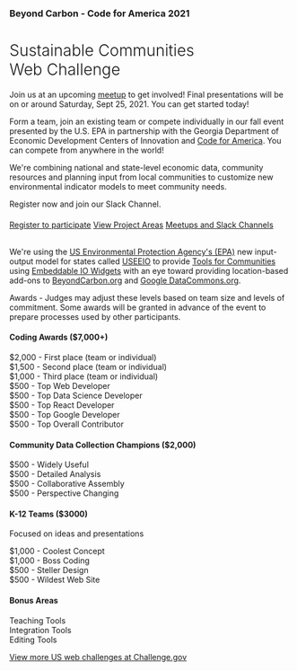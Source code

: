 <!-- MOVED TO Community/Challenge/README.md -->

<h3><span style="white-space:nowrap">Beyond Carbon - Code for America 2021<!-- Virtual AND in person in Atlanta, Georgia--></span></h3>

<h1 style="font-weight:300">Sustainable Communities <span style="white-space:nowrap">Web Challenge</span></h1>

<!-- 
Wes may involve Jay in outreach and planning for our fall event.
https://www.linkedin.com/in/jay-bassett-9a14616/
-->


Join us at an upcoming <a href="meetups/">meetup</a> to get involved! Final presentations will be on or around Saturday, Sept 25, 2021. You can get started today!<br>

Form a team, join an existing team or compete individually in our fall event presented by the U.S. EPA in partnership with the Georgia Department of Economic Development Centers of Innovation and <a href="https://www.codeforamerica.org/" target="_parent" style="white-space: nowrap;">Code for America</a>. You can compete from anywhere in the world!   

We're combining national and state-level economic data, community resources and planning input from local communities to customize new environmental indicator models to meet&nbsp;community&nbsp;needs.  


Register now and join our Slack Channel.  

<!-- Also update in community index.html footer -->
<div style="margin-top:20px">
<a href="registration/" class="btn btn-success">Register to participate</a>
<a href="../projects/" class="btn btn-warning">View Project Areas</a>
<a href="meetups" class="btn btn-danger">Meetups and Slack Channels</a>
</div>
<br>

We're using the <a href="https://www.epa.gov" target="_parent">US Environmental Protection Agency's&nbsp;(EPA)</a> new input-output model for states called 
<a href="https://cfpub.epa.gov/si/si_public_record_report.cfm?Lab=NRMRL&dirEntryId=336332" target="_blank">USEEIO</a> to provide [Tools for Communities](../../io/communities/) using [Embeddable IO Widgets](../../io/charts/) with an eye toward providing location-based add-ons to [BeyondCarbon.org](https://www.beyondcarbon.org/look-up-your-state/) and [Google DataCommons.org](https://datacommons.org/place/country/USA?topic=Environment).  

Awards - Judges may adjust these levels based on team size and levels of commitment.  Some awards will be granted in advance of the event to prepare processes used by other participants.  

#### Coding Awards ($7,000+)  
$2,000 - First place (team or individual)  
$1,500 - Second place (team or individual)  
$1,000 - Third place (team or individual)  
$500 - Top Web Developer  
$500 - Top Data Science Developer  
$500 - Top React Developer  
$500 - Top Google Developer  
$500 - Top Overall Contributor 

#### Community Data Collection Champions ($2,000)
$500 - Widely Useful  
$500 - Detailed Analysis  
$500 - Collaborative Assembly  
$500 - Perspective Changing  

#### K-12 Teams ($3000)

Focused on ideas and presentations  

$1,000 - Coolest Concept  
$1,000 - Boss Coding  
$500 - Steller Design  
$500 - Wildest Web Site  

#### Bonus Areas
Teaching Tools  
Integration Tools  
Editing Tools  

<!-- 
<a href="meetups/">Open Slack Desktop App</a> / [Open in Browser](https://model-earth.slack.com/)
<b>Slack Workspace:</b> model-earth.slack.com 

## $10,000 in Challenge Awards



1st place: $2,500  
2nd place: $1,500  
3rd place: $1,000  

Honorable mention 1: $500  
Honorable mention 2: $500  

Implementation project 1: $2,000  
Implementation project 2: $2,000  

The implementation portion will be allocated based on pitches from teams after the award recipients are named.  Implementation projects will be distributed upon project completion within 3 months after the challenge.  


### Sustainable Communities Web Challenge

<b>Saturday, January - </b> - Virtual Kickoff on Zoom    
  
<b>Saturday, January</b> - Final Round, Integrations 

<b>Sunday, January - 2 PM to 4 PM</b> - Zoom Presentations and Awards  


<b>Project participants will explore</b>
1. Goods and services each community produces    
2. The environmental impact of each community's top industries  
3. How new technologies can change a community's impact  
4. Ways communities are using and reusing materials to fuel net zero initiatives  

Judges will use Slack video to deliberate while using a Google Form for calculating scores for the Oct 25 awards.<br><br>
-->
<a href="https://www.challenge.gov/">View more US web challenges at Challenge.gov</a>  





